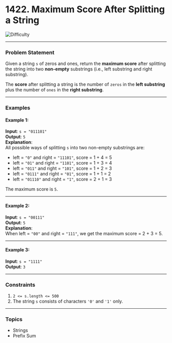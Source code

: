 # 1422. Maximum Score After Splitting a String

![Difficulty](https://img.shields.io/badge/Difficulty-Easy-brightgreen)

---

### Problem Statement

Given a string `s` of zeros and ones, return the **maximum score** after splitting the string into two **non-empty** substrings (i.e., left substring and right substring).

The **score** after splitting a string is the number of `zeros` in the **left substring** plus the number of `ones` in the **right substring**.

---

### Examples

#### Example 1:
**Input**: `s = "011101"`  
**Output**: `5`  
**Explanation**:  
All possible ways of splitting `s` into two non-empty substrings are:  
- left = `"0"` and right = `"11101"`, score = 1 + 4 = 5  
- left = `"01"` and right = `"1101"`, score = 1 + 3 = 4  
- left = `"011"` and right = `"101"`, score = 1 + 2 = 3  
- left = `"0111"` and right = `"01"`, score = 1 + 1 = 2  
- left = `"01110"` and right = `"1"`, score = 2 + 1 = 3  

The maximum score is `5`.

---

#### Example 2:
**Input**: `s = "00111"`  
**Output**: `5`  
**Explanation**:  
When left = `"00"` and right = `"111"`, we get the maximum score = 2 + 3 = 5.

---

#### Example 3:
**Input**: `s = "1111"`  
**Output**: `3`

---

### Constraints

1. `2 <= s.length <= 500`
2. The string `s` consists of characters `'0'` and `'1'` only.

---

### Topics

- Strings
- Prefix Sum
